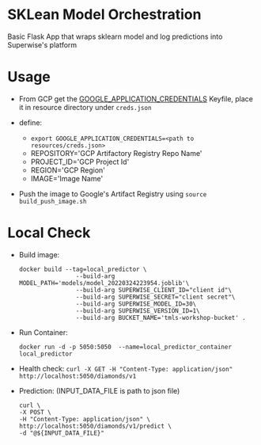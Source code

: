 # SKLean Model Orchestration
Basic Flask App that wraps sklearn model and log predictions into Superwise's platform


# Usage

- From GCP get the [GOOGLE_APPLICATION_CREDENTIALS](https://cloud.google.com/docs/authentication/getting-started#create-service-account-console) Keyfile, place it in resource directory under `creds.json`

- define:
  - `export GOOGLE_APPLICATION_CREDENTIALS=<path to resources/creds.json>`
  - REPOSITORY='GCP Artifactory Registry Repo Name'
  - PROJECT_ID='GCP Project Id'
  - REGION='GCP Region'
  - IMAGE='Image Name'

- Push the image to Google's Artifact Registry using `source build_push_image.sh`

# Local Check
- Build image:
  ```
  docker build --tag=local_predictor \
                  --build-arg MODEL_PATH='models/model_20220324223954.joblib'\
                  --build-arg SUPERWISE_CLIENT_ID="client id"\
                  --build-arg SUPERWISE_SECRET="client secret"\
                  --build-arg SUPERWISE_MODEL_ID=30\
                  --build-arg SUPERWISE_VERSION_ID=1\
                  --build-arg BUCKET_NAME='tmls-workshop-bucket' . 
  ```

- Run Container:
  ```
  docker run -d -p 5050:5050  --name=local_predictor_container local_predictor
  ```
- Health check: `curl -X GET -H "Content-Type: application/json" http://localhost:5050/diamonds/v1`
- Prediction: (INPUT_DATA_FILE is path to json file)
  ```
  curl \
  -X POST \
  -H "Content-Type: application/json" \
  http://localhost:5050/diamonds/v1/predict \
  -d "@${INPUT_DATA_FILE}"
  ```



